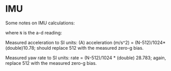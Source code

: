 # IMU #

Some notes on IMU calculations:

where `N` is the a-d reading:

Measured acceleration to SI units:
    (A) acceleration (m/s^2) = (N-512)/1024*(double)10.78;
should replace 512 with the measured zero-g bias.

Measured yaw rate to SI units:
    rate = (N-512)/1024 * (double) 28.783;
again, replace 512 with the measured zero-g bias.
